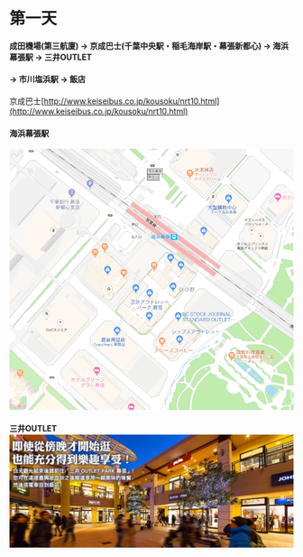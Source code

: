 # 第一天

#### 成田機場\(第三航廈\) → 京成巴士\(千葉中央駅・稲毛海岸駅・幕張新都心\) → 海浜幕張駅 → 三井OUTLET

#### → 市川塩浜駅 → 飯店

京成巴士[http://www.keiseibus.co.jp/kousoku/nrt10.html](http://www.keiseibus.co.jp/kousoku/nrt10.html)

#### 海浜幕張駅

![](/assets/1116.png)

#### 三井OUTLET![](/assets/1133.jpg)



